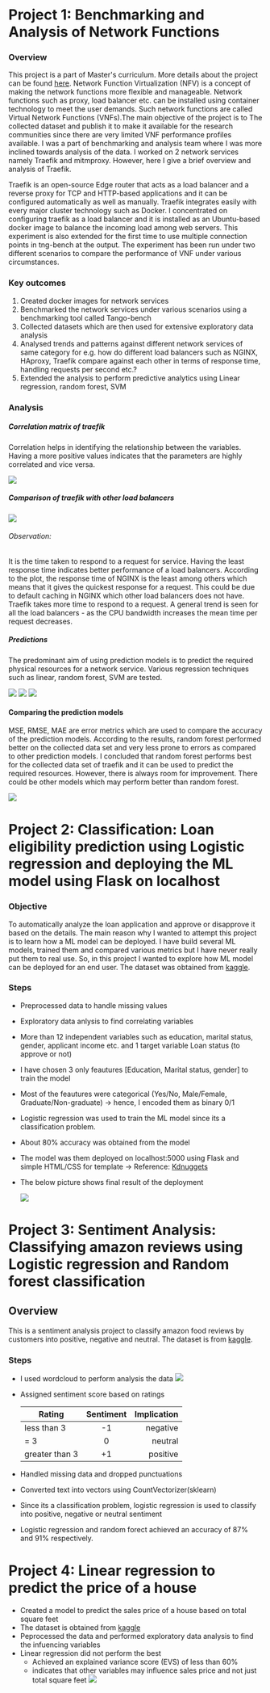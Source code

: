# Project 1:  Benchmarking and Analysis of Network Functions

### Overview 
 
This project is a part of Master's curriculum. More details about the project can be found [here](https://en.cs.uni-paderborn.de/cn/teaching/theses-student-projects/student-project-groups-completed/ba). Network Function Virtualization (NFV) is a concept of making the network functions more flexible and manageable. Network functions such as proxy, load balancer etc. can be installed using container technology to meet the user demands. Such network functions are called Virtual Network Functions (VNFs).The main objective of the project is to The collected dataset and publish it to make it available for the research communities since there are very limited VNF performance profiles available. I was a part of benchmarking and analysis team where I was more inclined towards analysis of the data.  I worked on 2 network services namely Traefik and mitmproxy. However, here I give a brief overview and analysis of Traefik.

Traefik is an open-source Edge router that acts as a load balancer and a reverse proxy for TCP and HTTP-based applications and it can be configured automatically as well as manually. Traefik integrates easily with every major cluster technology such as Docker. I concentrated on configuring traefik as a load balancer and it is installed as an Ubuntu-based docker image to balance the incoming load among web servers. This experiment is also extended for the first time to use multiple connection points in tng-bench at the output. The experiment has been run under two different scenarios to compare the performance of VNF under various circumstances.


### Key outcomes

<ol>
<li> Created docker images for network services </li>
<li> Benchmarked the network services under various scenarios using a benchmarking tool called Tango-bench </li>
<li> Collected datasets which are then used for extensive exploratory data analysis </li>
<li> Analysed trends and patterns against different network services of same category for e.g. how do different load balancers such as NGINX, HAproxy, Traefik compare against        each other in terms of response time, handling requests per second etc.? </li>
<li> Extended the analysis to perform predictive analytics using Linear regression, random forest, SVM </li>
</ol>

### Analysis

##### Correlation matrix of traefik

Correlation helps in identifying the relationship between the variables. Having a more positive values indicates that the parameters are highly correlated and vice versa.

![](/benchmarking_and_performanceProfiling_of_Networkfunctions/correlation_traefik.jpg)

##### Comparison of traefik with other load balancers

![](/benchmarking_and_performanceProfiling_of_Networkfunctions/mean_time.jpg)

######  Observation: 
It is the time taken to respond to a request for service.  Having the least response time indicates better performance of a load balancers. According to the plot, the response time of NGINX is the least among others which means that it gives the quickest response for a request. This could be due to default caching in NGINX which other load balancers does not have. Traefik takes more time to respond to a request. A general trend is seen for all the load balancers - as the CPU bandwidth increases the mean time per request decreases.

##### Predictions

The predominant aim of using prediction models is to predict the required physical resources for a network service. Various regression techniques such as linear, random forest, SVM are tested.

![](/benchmarking_and_performanceProfiling_of_Networkfunctions/Linear_regression.jpg) ![](/benchmarking_and_performanceProfiling_of_Networkfunctions/Random_forest.jpg)
![](/benchmarking_and_performanceProfiling_of_Networkfunctions/SVM.jpg)

#### Comparing the prediction models

MSE, RMSE, MAE are error metrics which are used to compare the accuracy of the prediction models. According to the results, random forest performed better on the collected data set and very less prone to errors as compared to other prediction models. I concluded that random forest performs best for the collected data set of traefik and it can be used to predict the required resources. However, there is always room for improvement. There could be other models which may perform better than random forest.

![](/benchmarking_and_performanceProfiling_of_Networkfunctions/comparison.jpg)


# Project 2:  Classification: Loan eligibility prediction using Logistic regression and deploying the ML model using Flask on localhost

### Objective

To automatically analyze the loan application and approve or disapprove it based on the details. The main reason why I wanted to attempt this project is to learn how a ML model can be deployed. I have build several ML models, trained them and compared various metrics but I have never really put them to real use. So, in this project I wanted to explore how ML model can be deployed for an end user.
The dataset was obtained from [kaggle](https://www.kaggle.com/altruistdelhite04/loan-prediction-problem-dataset).

### Steps
* Preprocessed data to handle missing values
* Exploratory data anlysis to find correlating variables
* More than 12 independent variables such as education, marital status, gender, applicant income etc. and 1 target variable Loan status (to approve or not)
* I have chosen 3 only feautures [Education, Marital status, gender] to train the model
* Most of the feautures were categorical (Yes/No, Male/Female, Graduate/Non-graduate) -> hence, I encoded them as binary 0/1
* Logistic regression was used to train the ML model since its a classification problem.
* About 80% accuracy was obtained from the model
* The model was them deployed on localhost:5000 using Flask and simple HTML/CSS for template -> Reference: [Kdnuggets](https://www.kdnuggets.com/2019/10/easily-deploy-machine-learning-models-using-flask.html)
* The below picture shows final result of the deployment 
                                                                 
   ![](/loan_prediction/deployment.PNG)
   

# Project 3: Sentiment Analysis: Classifying amazon reviews using Logistic regression and Random forest classification

## Overview

This is a sentiment analysis project to classify amazon food reviews by customers into positive, negative and neutral.
The dataset is from [kaggle](https://www.kaggle.com/laowingkin/amazon-fine-food-review-sentiment-analysis).

### Steps
* I used wordcloud to perform analysis the data
![](/Sentiment_analysis_AmazonFoodReviews/images/positive.png)
* Assigned sentiment score based on ratings

    | Rating      | Sentiment         | Implication |
    | ------------- |:-------------:| -----:|
    | less than 3     | -1 | negative |
    | = 3     | 0      |   neutral |
    | greater than 3 | +1      |    positive |

* Handled missing data and dropped punctuations
* Converted text into vectors using CountVectorizer(sklearn)
* Since its a classification problem, logistic regression is used to classify into positive, negative or neutral sentiment
* Logistic regression and random forect achieved an accuracy of 87% and 91% respectively.

# Project 4: Linear regression to predict the price of a house

* Created a model to predict the sales price of a house based on total square feet
* The dataset is obtained from [kaggle](https://www.kaggle.com/c/house-prices-advanced-regression-techniques)
* Peprocessed the data and performed exploratory data analysis to find the infuencing variables
* Linear regression did not perform the best
   - Achieved an explained variance score (EVS) of less than 60%
   - indicates that other variables may influence sales price and not just total square feet
      ![](/images/LinearReg.jpg)

   
